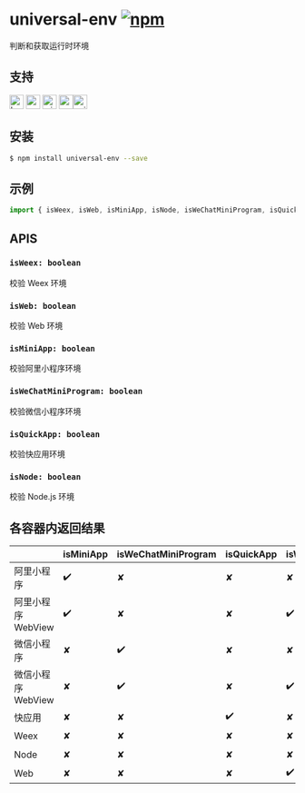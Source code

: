 # universal-env [![npm](https://img.shields.io/npm/v/universal-env.svg)](https://www.npmjs.com/package/universal-env)

判断和获取运行时环境

## 支持
<img alt="browser" src="https://gw.alicdn.com/tfs/TB1uYFobGSs3KVjSZPiXXcsiVXa-200-200.svg" width="25px" height="25px" /> <img alt="weex" src="https://gw.alicdn.com/tfs/TB1jM0ebMaH3KVjSZFjXXcFWpXa-200-200.svg" width="25px" height="25px" /> <img alt="miniApp" src="https://gw.alicdn.com/tfs/TB1bBpmbRCw3KVjSZFuXXcAOpXa-200-200.svg" width="25px" height="25px" /> <img alt="wechatMiniprogram" src="https://img.alicdn.com/tfs/TB1slcYdxv1gK0jSZFFXXb0sXXa-200-200.svg" width="25px" height="25px"><img alt="quickApp" src="https://gw.alicdn.com/tfs/TB1MP7EwQT2gK0jSZPcXXcKkpXa-200-200.svg" width="25px" height="25px">

## 安装
```bash
$ npm install universal-env --save
```

## 示例
```javascript
import { isWeex, isWeb, isMiniApp, isNode, isWeChatMiniProgram, isQuickApp } from 'universal-env';

```

## APIS
### `isWeex: boolean`
校验 Weex 环境

### `isWeb: boolean`
校验 Web 环境

### `isMiniApp: boolean`
校验阿里小程序环境

### `isWeChatMiniProgram: boolean`
校验微信小程序环境

### `isQuickApp: boolean`
校验快应用环境

### `isNode: boolean`
校验 Node.js 环境

## 各容器内返回结果

|                    | isMiniApp | isWeChatMiniProgram | isQuickApp | isWeb | isWeex | isNode |
| ------------------ | --------- | ------------------- | ---------- | ----- | ------ | ------ |
| 阿里小程序           | ✔️         | ✘                   | ✘          | ✘     | ✘      | ✘      |
| 阿里小程序 WebView   | ✔️         | ✘                   | ✘          | ✔️     | ✘      | ✘      |
| 微信小程序           | ✘         | ✔️                   | ✘          | ✘     | ✘      | ✘      |
| 微信小程序 WebView   | ✘         | ✔️                   | ✘          | ✔️     | ✘      | ✘      |
| 快应用              | ✘         | ✘                   | ✔️           | ✘     | ✘      | ✘      |
| Weex               | ✘         | ✘                   | ✘           | ✘     | ✔️      | ✘      |
| Node               | ✘         | ✘                   | ✘           | ✘     | ✘      | ✔️      |
| Web                | ✘         | ✘                   | ✘           | ✔️     | ✘      | ✘      |
